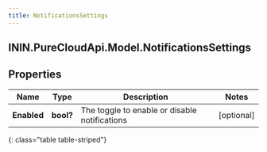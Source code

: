 ```yaml
---
title: NotificationsSettings
---
```

## ININ.PureCloudApi.Model.NotificationsSettings

## Properties

|Name | Type | Description | Notes|
|------------ | ------------- | ------------- | -------------|
| **Enabled** | **bool?** | The toggle to enable or disable notifications | [optional] |
{: class="table table-striped"}


